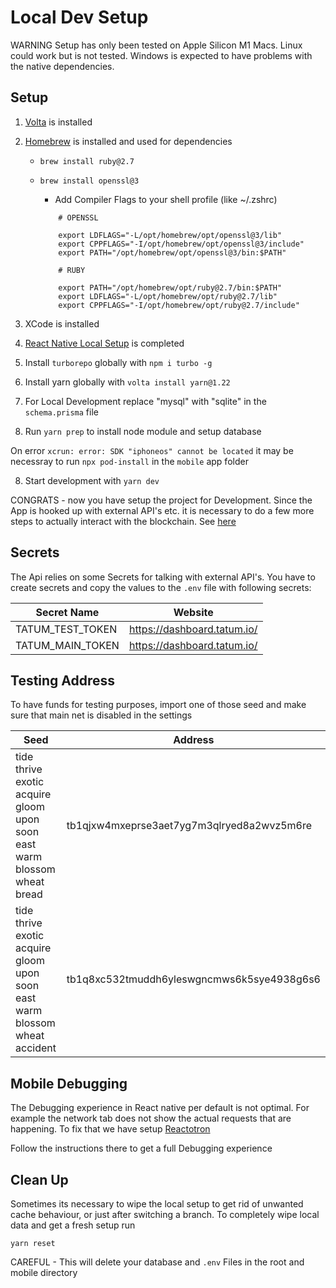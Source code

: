 # Local Dev Setup

WARNING
Setup has only been tested on Apple Silicon M1 Macs. Linux could work but is not tested. Windows is expected to have problems with the native dependencies.

## Setup

1. [Volta](https://volta.sh/) is installed
2. [Homebrew](https://brew.sh/index_de) is installed and used for dependencies

   - `brew install ruby@2.7`
   - `brew install openssl@3`

     - Add Compiler Flags to your shell profile (like ~/.zshrc)

     ```
         # OPENSSL

         export LDFLAGS="-L/opt/homebrew/opt/openssl@3/lib"
         export CPPFLAGS="-I/opt/homebrew/opt/openssl@3/include"
         export PATH="/opt/homebrew/opt/openssl@3/bin:$PATH"

         # RUBY

         export PATH="/opt/homebrew/opt/ruby@2.7/bin:$PATH"
         export LDFLAGS="-L/opt/homebrew/opt/ruby@2.7/lib"
         export CPPFLAGS="-I/opt/homebrew/opt/ruby@2.7/include"
     ```

3. XCode is installed
4. [React Native Local Setup](https://reactnative.dev/docs/environment-setup?guide=native) is completed
5. Install `turborepo` globally with `npm i turbo -g`
6. Install yarn globally with `volta install yarn@1.22`
7. For Local Development replace "mysql" with "sqlite" in the `schema.prisma` file
8. Run `yarn prep` to install node module and setup database

On error `xcrun: error: SDK "iphoneos" cannot be located` it may be necessray to run `npx pod-install` in the `mobile` app folder

8. Start development with `yarn dev`

CONGRATS - now you have setup the project for Development.
Since the App is hooked up with external API's etc. it is necessary to do a few more steps to actually interact with the blockchain. See [here](#secrets)

## Secrets

The Api relies on some Secrets for talking with external API's. You have to create secrets and copy the values to the `.env` file with following secrets:

| Secret Name      | Website                     |
| ---------------- | --------------------------- |
| TATUM_TEST_TOKEN | https://dashboard.tatum.io/ |
| TATUM_MAIN_TOKEN | https://dashboard.tatum.io/ |

## Testing Address

To have funds for testing purposes, import one of those seed and make sure that main net is disabled in the settings

| Seed                                                                        | Address                                    |
| --------------------------------------------------------------------------- | ------------------------------------------ |
| tide thrive exotic acquire gloom upon soon east warm blossom wheat bread    | tb1qjxw4mxeprse3aet7yg7m3qlryed8a2wvz5m6re |
| tide thrive exotic acquire gloom upon soon east warm blossom wheat accident | tb1q8xc532tmuddh6yleswgncmws6k5sye4938g6s6 |

## Mobile Debugging

The Debugging experience in React native per default is not optimal. For example the network tab does not show the actual requests
that are happening. To fix that we have setup [Reactotron](https://github.com/infinitered/reactotron)

Follow the instructions there to get a full Debugging experience

## Clean Up

Sometimes its necessary to wipe the local setup to get rid of unwanted cache behaviour, or just after switching a branch.
To completely wipe local data and get a fresh setup run

`yarn reset`

CAREFUL - This will delete your database and `.env` Files in the root and mobile directory
